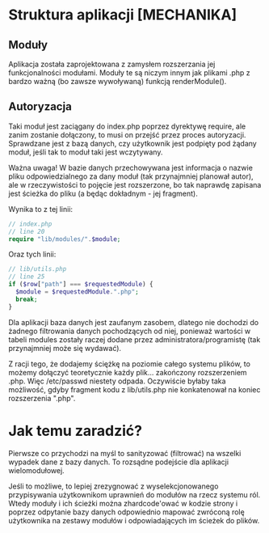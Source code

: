 # Struktura aplikacji [MECHANIKA]

## Moduły

Aplikacja została zaprojektowana z zamysłem rozszerzania jej funkcjonalności modułami. Moduły te są niczym innym jak plikami .php z bardzo ważną (bo zawsze wywoływaną) funkcją renderModule().

## Autoryzacja

Taki moduł jest zaciągany do index.php poprzez dyrektywę require, ale zanim zostanie dołączony, to musi on przejść przez proces autoryzacji. Sprawdzane jest z bazą danych, czy użytkownik jest podpięty pod żądany moduł, jeśli tak to moduł taki jest wczytywany.

Ważna uwaga! W bazie danych przechowywana jest informacja o nazwie pliku odpowiedzialnego za dany moduł (tak przynajmniej planował autor), ale w rzeczywistości to pojęcie jest rozszerzone, bo tak naprawdę zapisana jest ścieżka do pliku (a będąc dokładnym - jej fragment).

Wynika to z tej linii:

```php
// index.php
// line 20
require "lib/modules/".$module;
```

Oraz tych linii:

```php
// lib/utils.php
// line 25
if ($row["path"] === $requestedModule) {
  $module = $requestedModule.".php";
  break;
}
```

Dla aplikacji baza danych jest zaufanym zasobem, dlatego nie dochodzi do żadnego filtrowania danych pochodzących od niej, ponieważ wartości w tabeli modules zostały raczej dodane przez administratora/programistę (tak przynajmniej może się wydawać).

Z racji tego, że dodajemy ściężkę na poziomie całego systemu plików, to możemy dołączyć teoretycznie każdy plik... zakończony rozszerzeniem .php. Więc /etc/passwd niestety odpada. Oczywiście byłaby taka możliwość, gdyby fragment kodu z lib/utils.php nie konkatenował na koniec rozszerzenia ".php".

# Jak temu zaradzić?

Pierwsze co przychodzi na myśl to sanityzować (filtrować) na wszelki wypadek dane z bazy danych. To rozsądne podejście dla aplikacji wielomodułowej.

Jeśli to możliwe, to lepiej zrezygnować z wyselekcjonowanego przypisywania użytkownikom uprawnień do modułów na rzecz systemu ról. Wtedy moduły i ich ścieżki można zhardcode'ować w kodzie strony i poprzez odpytanie bazy danych odpowiednio mapować zwróconą rolę użytkownika na zestawy modułów i odpowiadających im ścieżek do plików.

